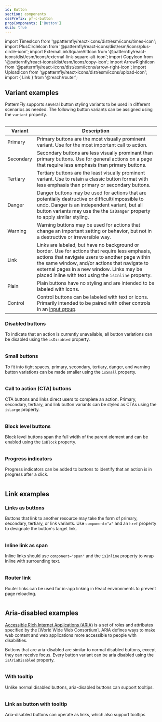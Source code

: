 ```yaml
---
id: Button
section: components
cssPrefix: pf-c-button
propComponents: ['Button']
ouia: true
---
```


import TimesIcon from '@patternfly/react-icons/dist/esm/icons/times-icon';
import PlusCircleIcon from '@patternfly/react-icons/dist/esm/icons/plus-circle-icon';
import ExternalLinkSquareAltIcon from '@patternfly/react-icons/dist/esm/icons/external-link-square-alt-icon';
import CopyIcon from '@patternfly/react-icons/dist/esm/icons/copy-icon';
import ArrowRightIcon from '@patternfly/react-icons/dist/esm/icons/arrow-right-icon';
import UploadIcon from '@patternfly/react-icons/dist/esm/icons/upload-icon';
import { Link } from '@reach/router';

## Variant examples

PatternFly supports several button styling variants to be used in different scenarios as needed. The following button variants can be assigned using the `variant` property.

```ts file="./ButtonVariations.tsx"
```

| Variant | Description|
| --- | ---|
| Primary | Primary buttons are the most visually prominent variant. Use for the most important call to action.|
| Secondary | Secondary buttons are less visually prominant than primary buttons. Use for general actions on a page that require less emphasis than primary buttons. |
| Tertiary | Tertiary buttons are the least visually prominent variant. Use to retain a classic button format with less emphasis than primary or secondary buttons.  |
| Danger | Danger buttons may be used for actions that are potentially destructive or difficult/impossible to undo. Danger is an independent variant, but all button variants may use the the `isDanger` property to apply similar styling. |
| Warning | Warning buttons may be used for actions that change an important setting or behavior, but not in a destructive or irreversible way. |
| Link | Links are labeled, but have no background or border. Use for actions that require less emphasis, actions that navigate users to another page within the same window, and/or actions that navigate to external pages in a new window. Links may be placed inline with text using the `isInline` property.|
| Plain | Plain buttons have no styling and are intended to be labeled with icons. |
| Control | Control buttons can be labeled with text or icons. Primarily intended to be paired with other controls in an [input group](https://www.patternfly.org/v4/components/input-group). | 

### Disabled buttons

To indicate that an action is currently unavailable, all button variations can be disabled using the `isDisabled` property.

```ts file="./ButtonDisabled.tsx"
```

### Small buttons

To fit into tight spaces, primary, secondary, tertiary, danger, and warning button variations can be made smaller using the `isSmall` property.

```ts file="./ButtonSmall.tsx"
```

### Call to action (CTA) buttons

CTA buttons and links direct users to complete an action. Primary, secondary, tertiary, and link button variants can be styled as CTAs using the `isLarge` property. 

```ts file="./ButtonCallToAction.tsx"
```

### Block level buttons

Block level buttons span the full width of the parent element and can be enabled using the `isBlock` property.

```ts file="./ButtonBlock.tsx"
```

### Progress indicators

Progress indicators can be added to buttons to identify that an action is in progress after a click. 

```ts file="./ButtonProgress.tsx"
```

## Link examples

### Links as buttons

Buttons that link to another resource may take the form of primary, secondary, tertiary, or link variants. Use `component="a"` and an `href` property to designate the button's target link.

```ts file="./ButtonLinks.tsx"
```

### Inline link as span

Inline links should use `component="span"` and the `isInline` property to wrap inline with surrounding text.

```ts file="./ButtonInlineSpanLink.tsx"
```

### Router link

Router links can be used for in-app linking in React environments to prevent page reloading.

```ts file="./ButtonRouterLink.tsx"
```

## Aria-disabled examples

[Accessible Rich Internet Applications (ARIA)](https://www.w3.org/WAI/standards-guidelines/aria/) is a set of roles and attributes specified by the [World Wide Web Consortium]. ARIA defines ways to make web content and web applications more accessible to people with disabilities.

Buttons that are aria-disabled are similar to normal disabled buttons, except they can receive focus. Every button variant can be aria disabled using the `isAriaDisabled` property.

```ts file="./ButtonAriaDisabled.tsx"
```

### With tooltip

Unlike normal disabled buttons, aria-disabled buttons can support tooltips.

```ts file="./ButtonAriaDisabledTooltip.tsx"
```

### Link as button with tooltip

Aria-disabled buttons can operate as links, which also support tooltips.

```ts file="./ButtonAriaDisabledLinkTooltip.tsx"
```